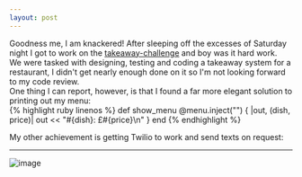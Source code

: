 ```yaml
---
layout: post
---
```

Goodness me, I am knackered!  After sleeping off the excesses of Saturday night I got to work on the [takeaway-challenge](https://github.com/sanjsanj/takeaway-challenge) and boy was it hard work.  
We were tasked with designing, testing and coding a takeaway system for a restaurant, I didn't get nearly enough done on it so I'm not looking forward to my code review.  
One thing I can report, however, is that I found a far more elegant solution to printing out my menu:  
{% highlight ruby linenos %}
def show_menu
  @menu.inject("") { |out, (dish, price)| out << "#{dish}: £#{price}\n" }
end
{% endhighlight %}  

<!--more-->  

My other achievement is getting Twilio to work and send texts on request:  

-----------

![image](https://github.com/sanjsanj/takeaway-challenge/blob/master/IMAGES/SanjayTwilioMSG.PNG?raw=true)  
